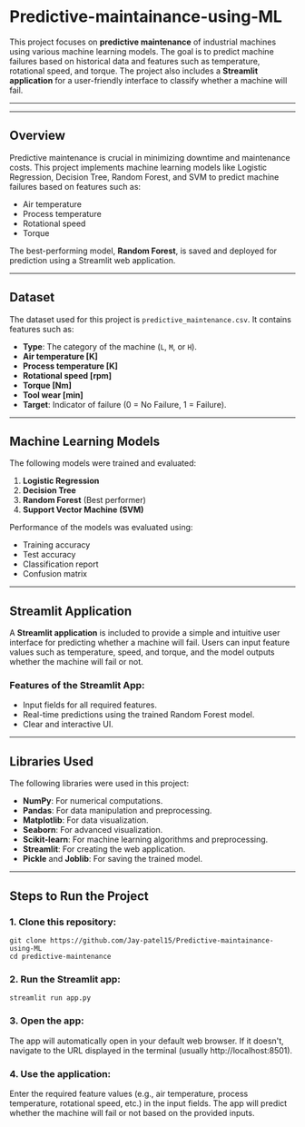 # Predictive-maintainance-using-ML


This project focuses on **predictive maintenance** of industrial machines using various machine learning models. The goal is to predict machine failures based on historical data and features such as temperature, rotational speed, and torque. The project also includes a **Streamlit application** for a user-friendly interface to classify whether a machine will fail.

---


---

## Overview

Predictive maintenance is crucial in minimizing downtime and maintenance costs. This project implements machine learning models like Logistic Regression, Decision Tree, Random Forest, and SVM to predict machine failures based on features such as:

- Air temperature
- Process temperature
- Rotational speed
- Torque

The best-performing model, **Random Forest**, is saved and deployed for prediction using a Streamlit web application.

---

## Dataset

The dataset used for this project is `predictive_maintenance.csv`. It contains features such as:

- **Type**: The category of the machine (`L`, `M`, or `H`).
- **Air temperature [K]**
- **Process temperature [K]**
- **Rotational speed [rpm]**
- **Torque [Nm]**
- **Tool wear [min]**
- **Target**: Indicator of failure (0 = No Failure, 1 = Failure).

---

## Machine Learning Models

The following models were trained and evaluated:

1. **Logistic Regression**
2. **Decision Tree**
3. **Random Forest** (Best performer)
4. **Support Vector Machine (SVM)**

Performance of the models was evaluated using:
- Training accuracy
- Test accuracy
- Classification report
- Confusion matrix

---

## Streamlit Application

A **Streamlit application** is included to provide a simple and intuitive user interface for predicting whether a machine will fail. Users can input feature values such as temperature, speed, and torque, and the model outputs whether the machine will fail or not.

### Features of the Streamlit App:
- Input fields for all required features.
- Real-time predictions using the trained Random Forest model.
- Clear and interactive UI.

---

## Libraries Used

The following libraries were used in this project:

- **NumPy**: For numerical computations.
- **Pandas**: For data manipulation and preprocessing.
- **Matplotlib**: For data visualization.
- **Seaborn**: For advanced visualization.
- **Scikit-learn**: For machine learning algorithms and preprocessing.
- **Streamlit**: For creating the web application.
- **Pickle** and **Joblib**: For saving the trained model.

---

## Steps to Run the Project

### 1. Clone this repository:
```
git clone https://github.com/Jay-patel15/Predictive-maintainance-using-ML
cd predictive-maintenance
```

### 2. Run the Streamlit app:
```
streamlit run app.py
```

### 3. Open the app:
The app will automatically open in your default web browser. If it doesn't, navigate to the URL displayed in the terminal (usually http://localhost:8501).

### 4. Use the application:
Enter the required feature values (e.g., air temperature, process temperature, rotational speed, etc.) in the input fields.
The app will predict whether the machine will fail or not based on the provided inputs.

